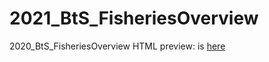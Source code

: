 # 2021_BtS_FisheriesOverview 

2020_BtS_FisheriesOverview
HTML preview: is [here](https://htmlpreview.github.io/?https://github.com/ices-taf/2020_BtS_FisheriesOverview/blob/master/BalticSeas_HTML_files.html)
